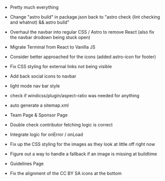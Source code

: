 - Pretty much everything

- Change "astro build" in package.json back to "astro check (lint checking and whatnot) && astro build"
- Overhaul the navbar into regular CSS / Astro to remove React (also fix the navbar drodown being stuck open)
- Migrate Terminal from React to Vanilla JS

- Consider better approached for the icons (added astro-icon for footer)
- Fix CSS styling for external links not being visible
- Add back social icons to navbar
- light mode nav bar style
- check if windicss/plugin/aspect-ratio was needed for anything
- auto generate a sitemap.xml


- Team Page & Sponsor Page
- Double check contributor fetching logic is correct
- Integrate logic for onError / onLoad
- Fix up the CSS styling for the images as they look at little off right now
- Figure out a way to handle a fallback if an image is missing at buildtime

- Guidelines Page
- Fix the alignment of the CC BY SA icons at the bottom